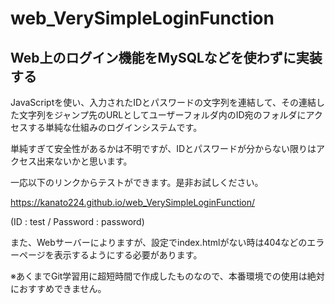 # web_VerySimpleLoginFunction
## Web上のログイン機能をMySQLなどを使わずに実装する
 
 JavaScriptを使い、入力されたIDとパスワードの文字列を連結して、その連結した文字列をジャンプ先のURLとしてユーザーフォルダ内のID宛のフォルダにアクセスする単純な仕組みのログインシステムです。

 単純すぎて安全性があるかは不明ですが、IDとパスワードが分からない限りはアクセス出来ないかと思います。


 一応以下のリンクからテストができます。是非お試しください。

 https://kanato224.github.io/web_VerySimpleLoginFunction/
 
 (ID : test / Password : password)

 
 また、Webサーバーによりますが、設定でindex.htmlがない時は404などのエラーページを表示するようにする必要があります。
 
 ※あくまでGit学習用に超短時間で作成したものなので、本番環境での使用は絶対におすすめできません。
